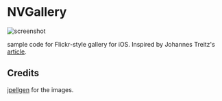 NVGallery
=========

![screenshot](sample.jpg)

sample code for Flickr-style gallery for iOS.
Inspired by Johannes Treitz's [article](http://www.crispymtn.com/stories/the-algorithm-for-a-perfectly-balanced-photo-gallery).

Credits
-------

[jpellgen](http://www.flickr.com/photos/jpellgen/) for the images.